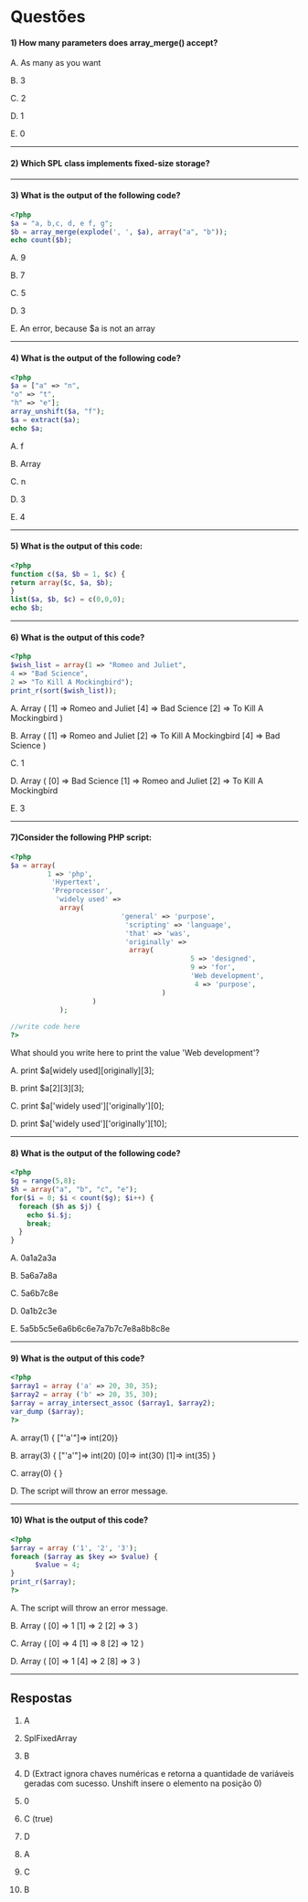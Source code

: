 # Questões

#### 1) How many parameters does array_merge() accept?

A. As many as you want

B. 3

C. 2

D. 1

E. 0

---
#### 2) Which SPL class implements fixed-size storage?

---
#### 3) What is the output of the following code?
```php
<?php
$a = "a, b,c, d, e f, g";
$b = array_merge(explode(', ', $a), array("a", "b"));
echo count($b);
```
A. 9

B. 7

C. 5

D. 3

E. An error, because $a is not an array

---
#### 4) What is the output of the following code?
```php
<?php
$a = ["a" => "n",
"o" => "t",
"h" => "e"];
array_unshift($a, "f");
$a = extract($a);
echo $a;
```
A. f

B. Array

C. n

D. 3

E. 4

---
#### 5) What is the output of this code:
```php
<?php
function c($a, $b = 1, $c) {
return array($c, $a, $b);
}
list($a, $b, $c) = c(0,0,0);
echo $b;
```

---
#### 6) What is the output of this code?
```php
<?php
$wish_list = array(1 => "Romeo and Juliet",
4 => "Bad Science",
2 => "To Kill A Mockingbird");
print_r(sort($wish_list));
```
A.
Array ( [1] => Romeo and Juliet [4] => Bad Science [2] => To Kill A
Mockingbird )

B.
Array ( [1] => Romeo and Juliet [2] => To Kill A Mockingbird [4] => Bad
Science )

C. 1

D.
Array ( [0] => Bad Science [1] => Romeo and Juliet [2] => To Kill A
Mockingbird

E. 3

---
#### 7)Consider the following PHP script:
```PHP
<?php
$a = array(
         1 => 'php',
          'Hypertext',
          'Preprocessor',
           'widely used' => 
            array(
                           'general' => 'purpose',
                            'scripting' => 'language',
                            'that' => 'was',
                            'originally' => 
                             array(
                                            5 => 'designed',
                                            9 => 'for',
                                            'Web development',
                                             4 => 'purpose',
                                     )
                    )
            );
 
//write code here  
?>
```
What should you write here to print the value 'Web development'?

A. print $a[widely used][originally][3];

B. print $a[2][3][3];

C. print $a['widely used']['originally'][0];

D. print $a['widely used']['originally'][10];

---
#### 8) What is the output of the following code?
```php
<?php
$g = range(5,8);
$h = array("a", "b", "c", "e");
for($i = 0; $i < count($g); $i++) {
  foreach ($h as $j) {
    echo $i.$j;
    break;
  }
}
```
A. 0a1a2a3a

B. 5a6a7a8a

C. 5a6b7c8e

D. 0a1b2c3e

E. 5a5b5c5e6a6b6c6e7a7b7c7e8a8b8c8e

---
#### 9) What is the output of this code?
```php
<?php
$array1 = array ('a' => 20, 30, 35);
$array2 = array ('b' => 20, 35, 30);
$array = array_intersect_assoc ($array1, $array2);
var_dump ($array);
?>
```
A. array(1) { ["'a'"]=> int(20)}

B. array(3) { ["'a'"]=> int(20) [0]=> int(30) [1]=> int(35) }

C. array(0) { }

D. The script will throw an error message.

---
#### 10) What is the output of this code?
```php 
<?php
$array = array ('1', '2', '3');
foreach ($array as $key => $value) {
      $value = 4;
}
print_r($array);
?>
```
A. The script will throw an error message.

B. Array ( [0] => 1 [1] => 2 [2] => 3 )

C. Array ( [0] => 4 [1] => 8 [2] => 12 )

D. Array ( [0] => 1 [4] => 2 [8] => 3 )

---
## Respostas
1) A

2) SplFixedArray

3) B

4) D (Extract ignora chaves numéricas e retorna a quantidade de variáveis geradas com sucesso. Unshift insere o elemento na posição 0)

5) 0

6) C (true)

7) D

8) A

9) C

10) B
